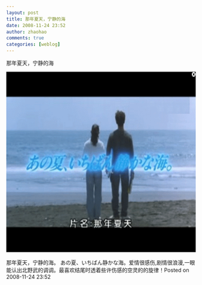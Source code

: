 ```yaml
---
layout: post
title: 那年夏天，宁静的海
date: 2008-11-24 23:52
author: zhaohao
comments: true
categories: [weblog]
---
```

那年夏天，宁静的海

<a href="/Media/summer-785179.png"><img class="alignnone size-full wp-image-561" src="/Media/summer-785179.png" alt="summer-785179" width="640" height="480" /></a>

<section class="post-content">那年夏天，宁静的海。 あの夏、いちばん静かな海。爱情很感伤,剧情很浪漫,一眼能认出北野武的调调。最喜欢结尾时透着些许伤感的空灵的的旋律！Posted on 2008-11-24 23:52

</section>

<footer class="post-meta"></footer>

&nbsp;
